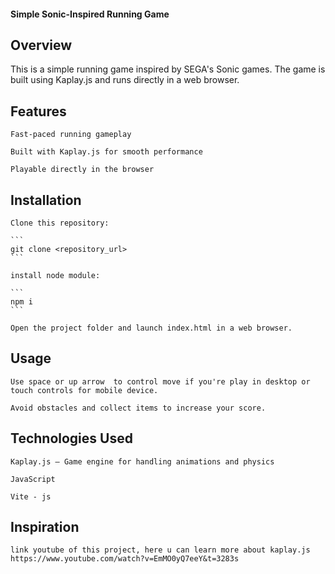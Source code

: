 #### Simple Sonic-Inspired Running Game

## Overview

This is a simple running game inspired by SEGA's Sonic games. The game is built using Kaplay.js and runs directly in a web browser.

## Features

    Fast-paced running gameplay

    Built with Kaplay.js for smooth performance

    Playable directly in the browser

## Installation

    Clone this repository:

    ```
    git clone <repository_url>
    ```

    install node module:

    ```
    npm i
    ```

    Open the project folder and launch index.html in a web browser.

## Usage

    Use space or up arrow  to control move if you're play in desktop or touch controls for mobile device.

    Avoid obstacles and collect items to increase your score.

## Technologies Used

    Kaplay.js – Game engine for handling animations and physics

    JavaScript

    Vite - js
## Inspiration

    link youtube of this project, here u can learn more about kaplay.js
    https://www.youtube.com/watch?v=EmMO0yQ7eeY&t=3283s
